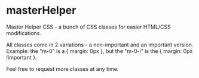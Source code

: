 # masterHelper
Master Helper CSS - a bunch of CSS classes for easier HTML/CSS modifications.

All classes come in 2 variations - a non-important and an important version.
Example: the "m-0" is a { margin: 0px }, but the "m-0-i" is the { margin: 0px !important }.

Feel free to request more classes at any time.
